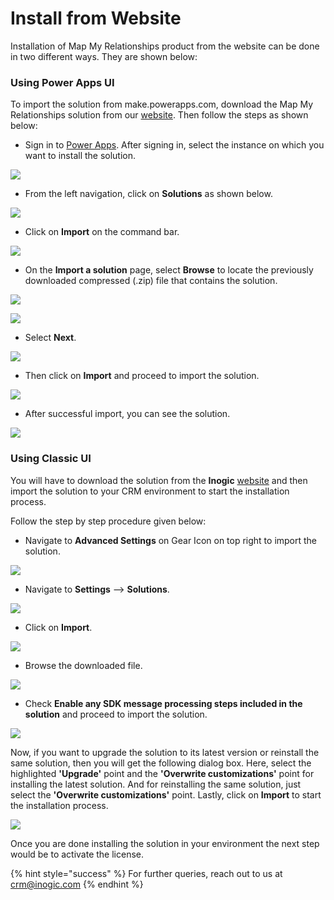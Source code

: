 # Install from Website

Installation of Map My Relationships product from the website can be done in two different ways. They are shown below:

### Using Power Apps UI

To import the solution from make.powerapps.com, download the Map My Relationships solution from our [website](https://www.inogic.com/product/productivity-apps/map-my-relationships-dynamics-365-crm). Then follow the steps as shown below:

* Sign in to [Power Apps](https://make.powerapps.com/?utm\_source=padocs\&utm\_medium=linkinadoc\&utm\_campaign=referralsfromdoc). After signing in, select the instance on which you want to install the solution.

![](../../.gitbook/assets/a.png)

* From the left navigation, click on **Solutions** as shown below.

![](<../../.gitbook/assets/b (7).png>)

* Click on **Import** on the command bar.

![](<../../.gitbook/assets/c (5).png>)

* &#x20;On the **Import a solution** page, select **Browse** to locate the previously downloaded compressed (.zip) file that contains the solution.

![](<../../.gitbook/assets/d (3).png>)

![](<../../.gitbook/assets/5 (7).png>)

* Select **Next**.

![](<../../.gitbook/assets/6 (14).png>)

* Then click on **Import** and proceed to import the solution.

![](<../../.gitbook/assets/7 (3).png>)

* After successful import, you can see the solution.

![](<../../.gitbook/assets/Power Apps UI\_1.jpg>)

### Using Classic UI

You will have to download the solution from the **Inogic** [website](https://www.inogic.com/product/components/map-my-relationships-dynamics-365-crm) and then import the solution to your CRM environment to start the installation process.

Follow the step by step procedure given below:

* Navigate to **Advanced Settings** on Gear Icon on top right to import the solution.

![](<../../.gitbook/assets/1 (240).png>)

* Navigate to **Settings** --> **Solutions**.

![](<../../.gitbook/assets/2 (2) (1) (1).png>)

* Click on **Import**.

![](<../../.gitbook/assets/3 (32).png>)

* Browse the downloaded file.

![](<../../.gitbook/assets/1 (135).png>)

* Check **Enable any SDK message processing steps included in the solution** and proceed to import the solution.

![](<../../.gitbook/assets/5 (29).png>)

Now, if you want to upgrade the solution to its latest version or reinstall the same solution, then you will get the following dialog box. Here, select the highlighted **'Upgrade'** point and the **'Overwrite customizations'** point for installing the latest solution. And for reinstalling the same solution, just select the **'Overwrite customizations'** point. Lastly, click on **Import** to start the installation process.&#x20;

![](../../.gitbook/assets/UpgradeAndOverwrite.jpg)

Once you are done installing the solution in your environment the next step would be to activate the license.

{% hint style="success" %}
For further queries, reach out to us at [crm@inogic.com](mailto:crm@inogic.com)
{% endhint %}

###

